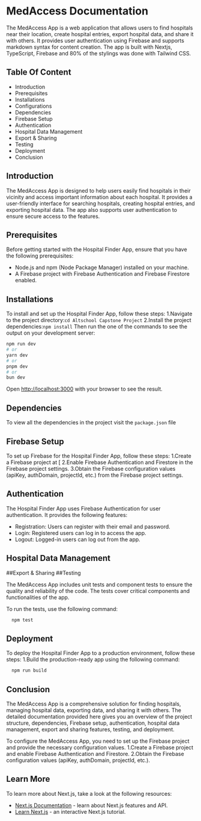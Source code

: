 # MedAccess Documentation
The MedAccess App is a web application that allows users to find hospitals near their location, create hospital entries, export hospital data, and share it with others. It provides user authentication using Firebase and supports markdown syntax for content creation. The app is built with Nextjs, TypeScript, Firebase and 80% of the stylings was done with Tailwind CSS.

## Table Of Content
 - Introduction
 - Prerequisites
 - Installations
 - Configurations
 - Dependencies
 - Firebase Setup
 - Authentication
 - Hospital Data Management
 - Export & Sharing
 - Testing 
 - Deployment
 - Conclusion

## Introduction

The MedAccess App is designed to help users easily find hospitals in their vicinity and access important information about each hospital. It provides a user-friendly interface for searching hospitals, creating hospital entries, and exporting hospital data. The app also supports user authentication to ensure secure access to the features.

## Prerequisites

Before getting started with the Hospital Finder App, ensure that you have the following prerequisites:
- Node.js and npm (Node Package Manager) installed on your machine.
- A Firebase project with Firebase Authentication and Firebase Firestore enabled.

## Installations

To install and set up the Hospital Finder App, follow these steps:
1.Navigate to the project directory:`cd Altschool Capstone Project`
2.Install the project dependencies:`npm install`
Then run the one of the commands to see the output on your development server:

```bash
npm run dev
# or
yarn dev
# or
pnpm dev
# or
bun dev
```
Open [http://localhost:3000](http://localhost:3000) with your browser to see the result.

## Dependencies

To view all the dependencies in the project visit the `package.json` file

## Firebase Setup
To set up Firebase for the Hospital Finder App, follow these steps:
1.Create a Firebase project at [[](https://console.firebase.google.com.)
2.Enable Firebase Authentication and Firestore in the Firebase project settings.
3.Obtain the Firebase configuration values (apiKey, authDomain, projectId, etc.) from the Firebase project settings.

## Authentication
The Hospital Finder App uses Firebase Authentication for user authentication. It provides the following features:
- Registration: Users can register with their email and password.
- Login: Registered users can log in to access the app.
- Logout: Logged-in users can log out from the app.

## Hospital Data Management
##Export & Sharing
##Testing

The MedAccess App includes unit tests and component tests to ensure the quality and reliability of the code. The tests cover critical components and functionalities of the app.

To run the tests, use the following command:
```bash
  npm test
```

## Deployment

To deploy the Hospital Finder App to a production environment, follow these steps:
1.Build the production-ready app using the following command:
```bash
  npm run build
```
## Conclusion

The MedAccess App is a comprehensive solution for finding hospitals, managing hospital data, exporting data, and sharing it with others. The detailed documentation provided here gives you an overview of the project structure, dependencies, Firebase setup, authentication, hospital data management, export and sharing features, testing, and deployment.

To configure the MedAccess App, you need to set up the Firebase project and provide the necessary configuration values.
1.Create a Firebase project and enable Firebase Authentication and Firestore.
2.Obtain the Firebase configuration values (apiKey, authDomain, projectId, etc.).



## Learn More

To learn more about Next.js, take a look at the following resources:

- [Next.js Documentation](https://nextjs.org/docs) - learn about Next.js features and API.
- [Learn Next.js](https://nextjs.org/learn) - an interactive Next.js tutorial.

